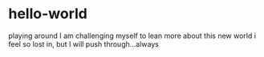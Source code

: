 # hello-world
playing around
I am challenging myself to lean more about this new world i feel so lost in, but I will push through...always
